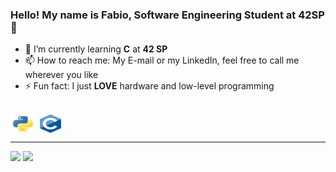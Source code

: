 ### Hello! My name is Fabio, Software Engineering Student at 42SP 👋


- 🌱 I’m currently learning **C** at **42 SP**
- 📫 How to reach me: My E-mail or my LinkedIn, feel free to call me wherever you like
- ⚡ Fun fact: I just **LOVE** hardware and low-level programming

<div style="display: inline_block"><br>
<img align="center" alt="Rafa-Python" height="30" width="40" src="https://raw.githubusercontent.com/devicons/devicon/master/icons/python/python-original.svg">
<img align="center" alt="Rafa-Csharp" height="30" width="40" src="https://raw.githubusercontent.com/devicons/devicon/master/icons/c/c-original.svg">

 ---
 
<a href = "mailto:fnacarellidev@gmail.com"><img src="https://img.shields.io/badge/-Gmail-%23333?style=for-the-badge&logo=gmail&logoColor=white" target="_blank"></a>
<a href="https://www.linkedin.com/in/nacarellifabio/" target="_blank"><img src="https://img.shields.io/badge/-LinkedIn-%230077B5?style=for-the-badge&logo=linkedin&logoColor=white" target="_blank"></a> 
